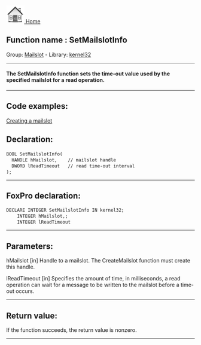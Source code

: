 [<img src="../../images/home.png"> Home ](https://github.com/VFPX/Win32API)  

## Function name : SetMailslotInfo
Group: [Mailslot](../../functions_group.md#Mailslot)  -  Library: [kernel32](../../libraries.md#kernel32)  
***  


#### The SetMailslotInfo function sets the time-out value used by the specified mailslot for a read operation. 
***  


## Code examples:
[Creating a mailslot](../../samples/sample_267.md)  

## Declaration:
```foxpro  
BOOL SetMailslotInfo(
  HANDLE hMailslot,    // mailslot handle
  DWORD lReadTimeout   // read time-out interval
);  
```  
***  


## FoxPro declaration:
```foxpro  
DECLARE INTEGER SetMailslotInfo IN kernel32;
	INTEGER hMailslot,;
	INTEGER lReadTimeout  
```  
***  


## Parameters:
hMailslot 
[in] Handle to a mailslot. The CreateMailslot function must create this handle. 

lReadTimeout 
[in] Specifies the amount of time, in milliseconds, a read operation can wait for a message to be written to the mailslot before a time-out occurs.   
***  


## Return value:
If the function succeeds, the return value is nonzero.  
***  

